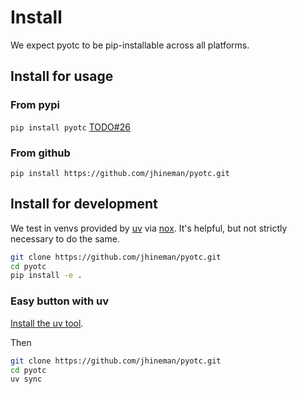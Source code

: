 # Install
We expect pyotc to be pip-installable across all platforms.

## Install for usage
### From pypi

```pip install pyotc```
[TODO#26](https://github.com/jhineman/pyotc/issues/26)

### From github

```pip install https://github.com/jhineman/pyotc.git```

## Install for development
We test in venvs provided by [uv](https://docs.astral.sh/uv/) via [nox](https://nox.thea.codes/en/stable/usage.html#changing-the-sessions-default-backend). It's helpful, but not strictly necessary to do the same.

```bash
git clone https://github.com/jhineman/pyotc.git
cd pyotc
pip install -e .
```

### Easy button with uv
[Install the uv tool](https://docs.astral.sh/uv/getting-started/installation/).

Then

```bash
git clone https://github.com/jhineman/pyotc.git
cd pyotc
uv sync
```



